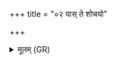 +++
title = "०२ यास् ते शोचयो"

+++
<details><summary>मूलम् (GR)</summary>

यास् ते शोचयो रंहयो जातवेदस्  
तन्वः क्रूराः परीङ्खयन्ते ।  
अजं यन्तम् अनु तास् ते सम् ऋण्वताम्  
अथेतराभिः शिवतमाभिः शृतं कृधि ॥
</details>